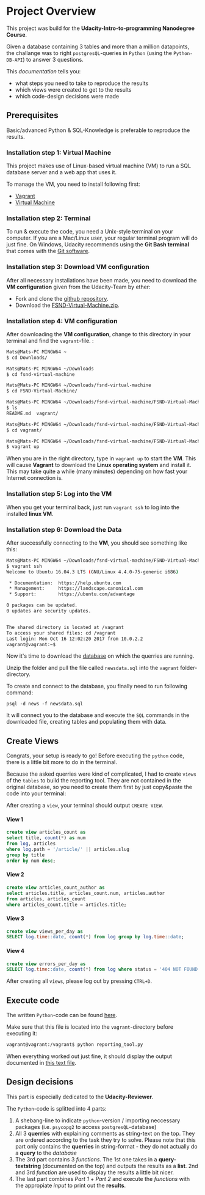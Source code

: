 # Project Overview

This project was build for the **Udacity-Intro-to-programming Nanodegree Course**.

Given a database containing 3 tables and more than a million datapoints, the
challange was to right `postgresQL`-queries in `Python` (using the `Python-DB-API`)
to answer 3 questions.

This *documentation*  tells you:

- what steps you need to take to reproduce the results
- which views were created to get to the results
- which code-design decisions were made


## Prerequisites

Basic/advanced Python & SQL-Knowledge is preferable to reproduce the results.

### Installation step 1: Virtual Machine

This project makes use of Linux-based virtual machine (VM) to run a SQL database server and a web app that uses it.

To manage the VM, you need to install following first:

- [Vagrant](https://www.vagrantup.com/downloads.html)
- [Virtual Machine](https://www.virtualbox.org/wiki/Downloads)

### Installation step 2: Terminal

To run & execute the code, you need a Unix-style terminal on your computer.
If you are a Mac/Linux user, your regular terminal program will do just fine. On Windows, Udacity recommends using the **Git Bash terminal** that comes with the [Git software](https://git-scm.com/downloads).

### Installation step 3: Download VM configuration

After all necessary installations have been made, you need to download
the **VM configuration** given from the Udacity-Team by ether:

- Fork and clone the [github repository](https://github.com/udacity/fullstack-nanodegree-vm).
- Download the [FSND-Virtual-Machine.zip](https://d17h27t6h515a5.cloudfront.net/topher/2017/August/59822701_fsnd-virtual-machine/fsnd-virtual-machine.zip).

### Installation step 4: VM configuration

After downloading the **VM configuration**, change to this directory in your
terminal and find the `vagrant`-file. :

```bash
Mats@Mats-PC MINGW64 ~
$ cd Downloads/

Mats@Mats-PC MINGW64 ~/Downloads
$ cd fsnd-virtual-machine

Mats@Mats-PC MINGW64 ~/Downloads/fsnd-virtual-machine
$ cd FSND-Virtual-Machine/

Mats@Mats-PC MINGW64 ~/Downloads/fsnd-virtual-machine/FSND-Virtual-Machine
$ ls
README.md  vagrant/

Mats@Mats-PC MINGW64 ~/Downloads/fsnd-virtual-machine/FSND-Virtual-Machine
$ cd vagrant/

Mats@Mats-PC MINGW64 ~/Downloads/fsnd-virtual-machine/FSND-Virtual-Machine/vagrant
$ vagrant up

```
When you are in the right directory, type in `vagrant up` to start the **VM**.
This will cause **Vagrant** to download the **Linux operating system** and install it. This may take quite a while (many minutes) depending on how fast your Internet connection is.

### Installation step 5: Log into the VM

When you get your terminal back, just run `vagrant ssh` to log into the
installed **linux VM**.

### Installation step 6: Download the Data

After successfully connecting to the **VM**, you should see something like this:

```bash
Mats@Mats-PC MINGW64 ~/Downloads/fsnd-virtual-machine/FSND-Virtual-Machine/vagrant
$ vagrant ssh
Welcome to Ubuntu 16.04.3 LTS (GNU/Linux 4.4.0-75-generic i686)

 * Documentation:  https://help.ubuntu.com
 * Management:     https://landscape.canonical.com
 * Support:        https://ubuntu.com/advantage

0 packages can be updated.
0 updates are security updates.


The shared directory is located at /vagrant
To access your shared files: cd /vagrant
Last login: Mon Oct 16 12:02:20 2017 from 10.0.2.2
vagrant@vagrant:~$
```
Now it's time to download the [database](https://d17h27t6h515a5.cloudfront.net/topher/2016/August/57b5f748_newsdata/newsdata.zip) on which the querries are running.

Unzip the folder and pull the file called `newsdata.sql` into the `vagrant`
folder-directory.

To create and connect to the database, you finally need to run following command:

`psql -d news -f newsdata.sql`

It will connect you to the database and execute the `SQL` commands in the downloaded file, creating tables and populating them with data.

## Create Views

Congrats, your setup is ready to go! Before executing the `python` code,
there is a little bit more to do in the terminal.

Because the asked querries were kind of complicated, I had to create `views`
of the `tables` to build the reporting tool. They are not contained in the
original database, so you need to create them first by just copy&paste the code into your terminal:

After creating a `view`, your terminal should output `CREATE VIEW`.

#### View 1

```sql
create view articles_count as
select title, count(*) as num
from log, articles
where log.path = '/article/' || articles.slug
group by title
order by num desc;
```

#### View 2

```sql
create view articles_count_author as
select articles.title, articles_count.num, articles.author
from articles, articles_count
where articles_count.title = articles.title;
```
#### View 3

```sql
create view views_per_day as
SELECT log.time::date, count(*) from log group by log.time::date;
```

#### View 4

```sql
create view errors_per_day as
SELECT log.time::date, count(*) from log where status = '404 NOT FOUND' group by log.time::date;

```

After creating all `views`, please log out by pressing `CTRL+D`.

## Execute code

The written `Python`-code can be found [here](https://github.com/Thalrion/Udacity-Intro-to-Programming-Nanodegree/tree/master/Project4).

Make sure that this file is located into the `vagrant`-directory before
executing it:

```bash
vagrant@vagrant:/vagrant$ python reporting_tool.py
```

When everything worked out just fine, it should display the
output documented in [this text file](https://github.com/Thalrion/Udacity-Intro-to-Programming-Nanodegree/blob/master/Project4/output.txt).

## Design decisions

This part is especially dedicated to the **Udacity-Reviewer**.

The `Python`-code is splitted into 4 parts:

1. A shebang-line to indicate `python`-version / importing neccessary packages (i.e. `psycopg2` to access `postgresQL`-database)
2. All 3 **querries** with explaining comments as string-text on the top. They are ordered according to the task they try to solve. Please note that this part only contains the **querries** in string-format - they do not actually do a **query** to the _database_
3. The 3rd part contains 3 _functions_. The 1st one takes in a **query-textstring** (documented on the top) and outputs the results as a **list**. 2nd and 3rd _function_ are used to display the results a little bit nicer.
4. The last part combines _Part 1_ + _Part 2_ and execute the _functions_ with
the appropiate _input_ to print out the **results**.
